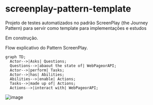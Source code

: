 # screenplay-pattern-template
Projeto de testes automatizados no padrão ScreenPlay (the Journey Pattern) para servir como template para implementações e estudos

Em construção.

Flow explicativo do Pattern ScreenPlay.

```
graph TD;
  Actor-->|Asks| Questions;
  Questions-->|abaout the state of| WebPageorAPI;
  Actor-->|perform| Tasks;
  Actor-->|has| Abilities;
  Abilities-->|enable| Actions;
  Tasks-->|made up of| Actions;
  Actions-->|interact with| WebPageorAPI;
```

![image](https://user-images.githubusercontent.com/51209488/113299723-8e6a0680-92d3-11eb-861c-3503cea0524d.png)
